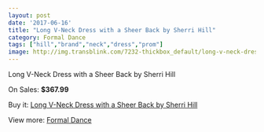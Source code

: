 ```yaml
---
layout: post
date: '2017-06-16'
title: "Long V-Neck Dress with a Sheer Back by Sherri Hill"
category: Formal Dance
tags: ["hill","brand","neck","dress","prom"]
image: http://img.transblink.com/7232-thickbox_default/long-v-neck-dress-with-a-sheer-back-by-sherri-hill.jpg
---
```

Long V-Neck Dress with a Sheer Back by Sherri Hill

On Sales: **$367.99**
<a href="https://www.transblink.com/en/formal-dance/2333-long-v-neck-dress-with-a-sheer-back-by-sherri-hill.html"><amp-img layout="responsive" width="600" height="600" src="//img.transblink.com/7232-thickbox_default/long-v-neck-dress-with-a-sheer-back-by-sherri-hill.jpg" alt="Long V-Neck Dress with a Sheer Back by Sherri Hill 0" /></a>
<a href="https://www.transblink.com/en/formal-dance/2333-long-v-neck-dress-with-a-sheer-back-by-sherri-hill.html"><amp-img layout="responsive" width="600" height="600" src="//img.transblink.com/7233-thickbox_default/long-v-neck-dress-with-a-sheer-back-by-sherri-hill.jpg" alt="Long V-Neck Dress with a Sheer Back by Sherri Hill 1" /></a>

Buy it: [Long V-Neck Dress with a Sheer Back by Sherri Hill](https://www.transblink.com/en/formal-dance/2333-long-v-neck-dress-with-a-sheer-back-by-sherri-hill.html "Long V-Neck Dress with a Sheer Back by Sherri Hill")

View more: [Formal Dance](https://www.transblink.com/en/6-formal-dance "Formal Dance")